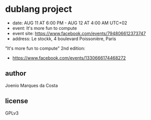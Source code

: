 # dublang project

- date: AUG 11 AT 6:00 PM - AUG 12 AT 4:00 AM UTC+02
- event: It's more fun to compute
- event site: https://www.facebook.com/events/794806612373747
- address: Le stockk, 4 boulevard Poissonière, Paris

"It's more fun to compute" 2nd edition:
- https://www.facebook.com/events/1330666174468272

## author

Joenio Marques da Costa

## license

GPLv3
